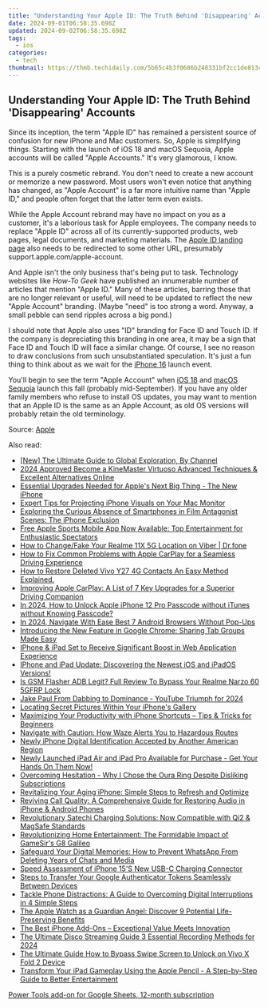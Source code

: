 ```yaml
---
title: "Understanding Your Apple ID: The Truth Behind 'Disappearing' Accounts"
date: 2024-09-01T06:58:35.698Z
updated: 2024-09-02T06:58:35.698Z
tags:
  - ios
categories:
  - tech
thumbnail: https://thmb.techidaily.com/5b65c4b3f0686b248331bf2cc1de813c24155eaac6bf71f33265c2968e32a513.jpg
---
```


## Understanding Your Apple ID: The Truth Behind 'Disappearing' Accounts

Since its inception, the term "Apple ID" has remained a persistent source of confusion for new iPhone and Mac customers. So, Apple is simplifying things. Starting with the launch of iOS 18 and macOS Sequoia, Apple accounts will be called "Apple Accounts." It's very glamorous, I know.

 This is a purely cosmetic rebrand. You don't need to create a new account or memorize a new password. Most users won't even notice that anything has changed, as "Apple Account" is a far more intuitive name than "Apple ID," and people often forget that the latter term even exists.

 While the Apple Account rebrand may have no impact on you as a customer, it's a laborious task for Apple employees. The company needs to replace "Apple ID" across all of its currently-supported products, web pages, legal documents, and marketing materials. The [Apple ID landing page](https://support.apple.com/apple-id) also needs to be redirected to some other URL, presumably support.apple.com/apple-account.

 And Apple isn't the only business that's being put to task. Technology websites like _How-To Geek_ have published an innumerable number of articles that mention "Apple ID." Many of these articles, barring those that are no longer relevant or useful, will need to be updated to reflect the new "Apple Account" branding. (Maybe "need" is too strong a word. Anyway, a small pebble can send ripples across a big pond.)

 I should note that Apple also uses "ID" branding for Face ID and Touch ID. If the company is depreciating this branding in one area, it may be a sign that Face ID and Touch ID will face a similar change. Of course, I see no reason to draw conclusions from such unsubstantiated speculation. It's just a fun thing to think about as we wait for the [iPhone 16](https://fox-direct.techidaily.com/in-2024-best-drone-buddies-kids-most-enjoyed-toy-companions/) launch event.

 You'll begin to see the term "Apple Account" when [iOS 18](https://snapchat-videos.techidaily.com/new-convenient-tutorial-snapchat-installation-macos-style/) and [macOS Sequoia](https://youtube-tips.techidaily.com/approved-youtube-editing-essentials-the-ultimate-guide-post-upload-refinements/) launch this fall (probably mid-September). If you have any older family members who refuse to install OS updates, you may want to mention that an Apple ID is the same as an Apple Account, as old OS versions will probably retain the old terminology.

 Source: [Apple](https://www.apple.com/newsroom/2024/06/new-features-come-to-apple-services-this-fall/)

<ins class="adsbygoogle"
     style="display:block"
     data-ad-format="autorelaxed"
     data-ad-client="ca-pub-7571918770474297"
     data-ad-slot="1223367746"></ins>



<ins class="adsbygoogle"
     style="display:block"
     data-ad-client="ca-pub-7571918770474297"
     data-ad-slot="8358498916"
     data-ad-format="auto"
     data-full-width-responsive="true"></ins>

<span class="atpl-alsoreadstyle">Also read:</span>
<div><ul>
<li><a href="https://facebook-video-share.techidaily.com/new-the-ultimate-guide-to-global-exploration-by-channel/"><u>[New] The Ultimate Guide to Global Exploration, By Channel</u></a></li>
<li><a href="https://extra-tips.techidaily.com/2024-approved-become-a-kinemaster-virtuoso-advanced-techniques-and-excellent-alternatives-online/"><u>2024 Approved  Become a KineMaster Virtuoso  Advanced Techniques & Excellent Alternatives Online</u></a></li>
<li><a href="https://os-tips.techidaily.com/essential-upgrades-needed-for-apples-next-big-thing-the-new-iphone/"><u>Essential Upgrades Needed for Apple's Next Big Thing - The New iPhone</u></a></li>
<li><a href="https://os-tips.techidaily.com/expert-tips-for-projecting-iphone-visuals-on-your-mac-monitor/"><u>Expert Tips for Projecting iPhone Visuals on Your Mac Monitor</u></a></li>
<li><a href="https://os-tips.techidaily.com/exploring-the-curious-absence-of-smartphones-in-film-antagonist-scenes-the-iphone-exclusion/"><u>Exploring the Curious Absence of Smartphones in Film Antagonist Scenes: The iPhone Exclusion</u></a></li>
<li><a href="https://os-tips.techidaily.com/free-apple-sports-mobile-app-now-available-top-entertainment-for-enthusiastic-spectators/"><u>Free Apple Sports Mobile App Now Available: Top Entertainment for Enthusiastic Spectators</u></a></li>
<li><a href="https://location-social.techidaily.com/how-to-changefake-your-realme-11x-5g-location-on-viber-drfone-by-drfone-virtual-android/"><u>How to Change/Fake Your Realme 11X 5G Location on Viber | Dr.fone</u></a></li>
<li><a href="https://os-tips.techidaily.com/how-to-fix-common-problems-with-apple-carplay-for-a-seamless-driving-experience/"><u>How to Fix Common Problems with Apple CarPlay for a Seamless Driving Experience</u></a></li>
<li><a href="https://blog-min.techidaily.com/how-to-restore-deleted-vivo-y27-4g-contacts-an-easy-method-explained-by-fonelab-android-recover-contacts/"><u>How to Restore Deleted Vivo Y27 4G Contacts  An Easy Method Explained.</u></a></li>
<li><a href="https://os-tips.techidaily.com/improving-apple-carplay-a-list-of-7-key-upgrades-for-a-superior-driving-companion/"><u>Improving Apple CarPlay: A List of 7 Key Upgrades for a Superior Driving Companion</u></a></li>
<li><a href="https://ios-unlock.techidaily.com/in-2024-how-to-unlock-apple-iphone-12-pro-passcode-without-itunes-without-knowing-passcode-by-drfone-ios/"><u>In 2024, How to Unlock Apple iPhone 12 Pro Passcode without iTunes without Knowing Passcode?</u></a></li>
<li><a href="https://youtube-blog.techidaily.com/24-navigate-with-ease-best-7-android-browsers-without-pop-ups/"><u>In 2024, Navigate With Ease  Best 7 Android Browsers Without Pop-Ups</u></a></li>
<li><a href="https://os-tips.techidaily.com/introducing-the-new-feature-in-google-chrome-sharing-tab-groups-made-easy/"><u>Introducing the New Feature in Google Chrome: Sharing Tab Groups Made Easy</u></a></li>
<li><a href="https://os-tips.techidaily.com/iphone-and-ipad-set-to-receive-significant-boost-in-web-application-experience/"><u>IPhone & iPad Set to Receive Significant Boost in Web Application Experience</u></a></li>
<li><a href="https://os-tips.techidaily.com/iphone-and-ipad-update-discovering-the-newest-ios-and-ipados-versions/"><u>IPhone and iPad Update: Discovering the Newest iOS and iPadOS Versions!</u></a></li>
<li><a href="https://android-frp.techidaily.com/is-gsm-flasher-adb-legit-full-review-to-bypass-your-realme-narzo-60-5gfrp-lock-by-drfone-android/"><u>Is GSM Flasher ADB Legit? Full Review To Bypass Your Realme Narzo 60 5GFRP Lock</u></a></li>
<li><a href="https://youtube-docs.techidaily.com/paul-from-dabbing-to-dominance-youtube-triumph-for-2024/"><u>Jake Paul  From Dabbing to Dominance - YouTube Triumph for 2024</u></a></li>
<li><a href="https://os-tips.techidaily.com/locating-secret-pictures-within-your-iphones-gallery/"><u>Locating Secret Pictures Within Your iPhone's Gallery</u></a></li>
<li><a href="https://os-tips.techidaily.com/maximizing-your-productivity-with-iphone-shortcuts-tips-and-tricks-for-beginners/"><u>Maximizing Your Productivity with iPhone Shortcuts – Tips & Tricks for Beginners</u></a></li>
<li><a href="https://os-tips.techidaily.com/navigate-with-caution-how-waze-alerts-you-to-hazardous-routes/"><u>Navigate with Caution: How Waze Alerts You to Hazardous Routes</u></a></li>
<li><a href="https://os-tips.techidaily.com/newly-iphone-digital-identification-accepted-by-another-american-region/"><u>Newly iPhone Digital Identification Accepted by Another American Region</u></a></li>
<li><a href="https://os-tips.techidaily.com/newly-launched-ipad-air-and-ipad-pro-available-for-purchase-get-your-hands-on-them-now/"><u>Newly Launched iPad Air and iPad Pro Available for Purchase - Get Your Hands On Them Now!</u></a></li>
<li><a href="https://os-tips.techidaily.com/overcoming-hesitation-why-i-chose-the-oura-ring-despite-disliking-subscriptions/"><u>Overcoming Hesitation - Why I Chose the Oura Ring Despite Disliking Subscriptions</u></a></li>
<li><a href="https://os-tips.techidaily.com/revitalizing-your-aging-iphone-simple-steps-to-refresh-and-optimize/"><u>Revitalizing Your Aging iPhone: Simple Steps to Refresh and Optimize</u></a></li>
<li><a href="https://os-tips.techidaily.com/reviving-call-quality-a-comprehensive-guide-for-restoring-audio-in-iphone-and-android-phones/"><u>Reviving Call Quality: A Comprehensive Guide for Restoring Audio in iPhone & Android Phones</u></a></li>
<li><a href="https://os-tips.techidaily.com/revolutionary-satechi-charging-solutions-now-compatible-with-qi2-and-magsafe-standards/"><u>Revolutionary Satechi Charging Solutions: Now Compatible with Qi2 & MagSafe Standards</u></a></li>
<li><a href="https://os-tips.techidaily.com/revolutionizing-home-entertainment-the-formidable-impact-of-gamesirs-g8-galileo/"><u>Revolutionizing Home Entertainment: The Formidable Impact of GameSir's G8 Galileo</u></a></li>
<li><a href="https://os-tips.techidaily.com/safeguard-your-digital-memories-how-to-prevent-whatsapp-from-deleting-years-of-chats-and-media/"><u>Safeguard Your Digital Memories: How to Prevent WhatsApp From Deleting Years of Chats and Media</u></a></li>
<li><a href="https://os-tips.techidaily.com/speed-assessment-of-iphone-15s-new-usb-c-charging-connector/"><u>Speed Assessment of iPhone 15'S New USB-C Charging Connector</u></a></li>
<li><a href="https://os-tips.techidaily.com/steps-to-transfer-your-google-authenticator-tokens-seamlessly-between-devices/"><u>Steps to Transfer Your Google Authenticator Tokens Seamlessly Between Devices</u></a></li>
<li><a href="https://os-tips.techidaily.com/tackle-phone-distractions-a-guide-to-overcoming-digital-interruptions-in-4-simple-steps/"><u>Tackle Phone Distractions: A Guide to Overcoming Digital Interruptions in 4 Simple Steps</u></a></li>
<li><a href="https://os-tips.techidaily.com/the-apple-watch-as-a-guardian-angel-discover-9-potential-life-preserving-benefits/"><u>The Apple Watch as a Guardian Angel: Discover 9 Potential Life-Preserving Benefits</u></a></li>
<li><a href="https://os-tips.techidaily.com/the-best-iphone-add-ons-exceptional-value-meets-innovation/"><u>The Best iPhone Add-Ons – Exceptional Value Meets Innovation</u></a></li>
<li><a href="https://visual-screen-recording.techidaily.com/the-ultimate-disco-streaming-guide-3-essential-recording-methods-for-2024/"><u>The Ultimate Disco Streaming Guide  3 Essential Recording Methods for 2024</u></a></li>
<li><a href="https://android-unlock.techidaily.com/the-ultimate-guide-how-to-bypass-swipe-screen-to-unlock-on-vivo-x-fold-2-device-by-drfone-android/"><u>The Ultimate Guide How to Bypass Swipe Screen to Unlock on Vivo X Fold 2 Device</u></a></li>
<li><a href="https://os-tips.techidaily.com/transform-your-ipad-gameplay-using-the-apple-pencil-a-step-by-step-guide-to-better-entertainment/"><u>Transform Your iPad Gameplay Using the Apple Pencil - A Step-by-Step Guide to Better Entertainment</u></a></li>
</ul></div>

<!-- affiliate ads begin -->
<a href="https://secure.2checkout.com/order/checkout.php?PRODS=4721564&QTY=1&AFFILIATE=108875&CART=1">Power Tools add-on for Google Sheets, 12-month subscription</a>
<!-- affiliate ads end -->